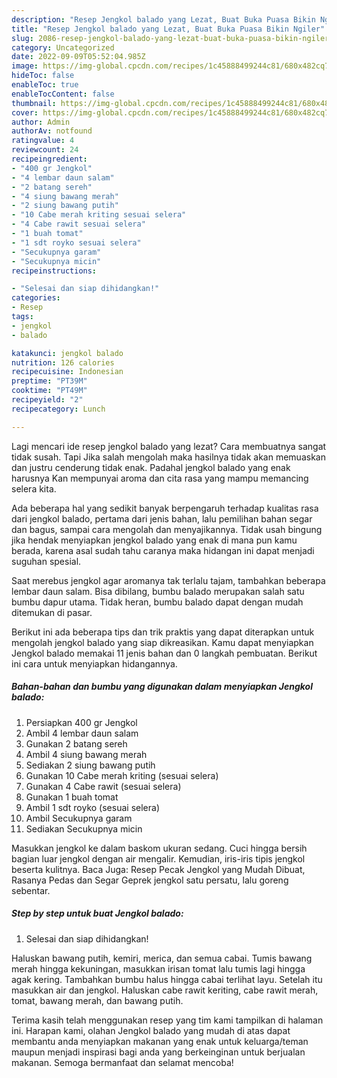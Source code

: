 ```yaml
---
description: "Resep Jengkol balado yang Lezat, Buat Buka Puasa Bikin Ngiler"
title: "Resep Jengkol balado yang Lezat, Buat Buka Puasa Bikin Ngiler"
slug: 2086-resep-jengkol-balado-yang-lezat-buat-buka-puasa-bikin-ngiler
category: Uncategorized
date: 2022-09-09T05:52:04.985Z
image: https://img-global.cpcdn.com/recipes/1c45888499244c81/680x482cq70/jengkol-balado-foto-resep-utama.jpg
hideToc: false
enableToc: true
enableTocContent: false
thumbnail: https://img-global.cpcdn.com/recipes/1c45888499244c81/680x482cq70/jengkol-balado-foto-resep-utama.jpg
cover: https://img-global.cpcdn.com/recipes/1c45888499244c81/680x482cq70/jengkol-balado-foto-resep-utama.jpg
author: Admin
authorAv: notfound
ratingvalue: 4
reviewcount: 24
recipeingredient:
- "400 gr Jengkol"
- "4 lembar daun salam"
- "2 batang sereh"
- "4 siung bawang merah"
- "2 siung bawang putih"
- "10 Cabe merah kriting sesuai selera"
- "4 Cabe rawit sesuai selera"
- "1 buah tomat"
- "1 sdt royko sesuai selera"
- "Secukupnya garam"
- "Secukupnya micin"
recipeinstructions:

- "Selesai dan siap dihidangkan!"
categories:
- Resep
tags:
- jengkol
- balado

katakunci: jengkol balado 
nutrition: 126 calories
recipecuisine: Indonesian
preptime: "PT39M"
cooktime: "PT49M"
recipeyield: "2"
recipecategory: Lunch

---
```



Lagi mencari ide resep jengkol balado yang lezat? Cara membuatnya sangat tidak susah. Tapi Jika salah mengolah maka hasilnya tidak akan memuaskan dan justru cenderung tidak enak. Padahal jengkol balado yang enak harusnya Kan mempunyai aroma dan cita rasa yang mampu memancing selera kita.


Ada beberapa hal yang sedikit banyak berpengaruh terhadap kualitas rasa dari jengkol balado, pertama dari jenis bahan, lalu pemilihan bahan segar dan bagus, sampai cara mengolah dan menyajikannya. Tidak usah bingung jika hendak menyiapkan jengkol balado yang enak di mana pun kamu berada, karena asal sudah tahu caranya maka hidangan ini dapat menjadi suguhan spesial.

Saat merebus jengkol agar aromanya tak terlalu tajam, tambahkan beberapa lembar daun salam. Bisa dibilang, bumbu balado merupakan salah satu bumbu dapur utama. Tidak heran, bumbu balado dapat dengan mudah ditemukan di pasar.


Berikut ini ada beberapa tips dan trik praktis yang dapat diterapkan untuk mengolah jengkol balado yang siap dikreasikan. Kamu dapat menyiapkan Jengkol balado memakai 11 jenis bahan dan 0 langkah pembuatan. Berikut ini cara untuk menyiapkan hidangannya.

<!--inarticleads1-->

##### Bahan-bahan dan bumbu yang digunakan dalam menyiapkan Jengkol balado:

1. Persiapkan 400 gr Jengkol
1. Ambil 4 lembar daun salam
1. Gunakan 2 batang sereh
1. Ambil 4 siung bawang merah
1. Sediakan 2 siung bawang putih
1. Gunakan 10 Cabe merah kriting (sesuai selera)
1. Gunakan 4 Cabe rawit (sesuai selera)
1. Gunakan 1 buah tomat
1. Ambil 1 sdt royko (sesuai selera)
1. Ambil Secukupnya garam
1. Sediakan Secukupnya micin


Masukkan jengkol ke dalam baskom ukuran sedang. Cuci hingga bersih bagian luar jengkol dengan air mengalir. Kemudian, iris-iris tipis jengkol beserta kulitnya. Baca Juga: Resep Pecak Jengkol yang Mudah Dibuat, Rasanya Pedas dan Segar Geprek jengkol satu persatu, lalu goreng sebentar. 

<!--inarticleads2-->

##### Step by step untuk buat Jengkol balado:


1. Selesai dan siap dihidangkan!

Haluskan bawang putih, kemiri, merica, dan semua cabai. Tumis bawang merah hingga kekuningan, masukkan irisan tomat lalu tumis lagi hingga agak kering. Tambahkan bumbu halus hingga cabai terlihat layu. Setelah itu masukkan air dan jengkol. Haluskan cabe rawit keriting, cabe rawit merah, tomat, bawang merah, dan bawang putih. 

Terima kasih telah menggunakan resep yang tim kami tampilkan di halaman ini. Harapan kami, olahan Jengkol balado yang mudah di atas dapat membantu anda menyiapkan makanan yang enak untuk keluarga/teman maupun menjadi inspirasi bagi anda yang berkeinginan untuk berjualan makanan. Semoga bermanfaat dan selamat mencoba!
